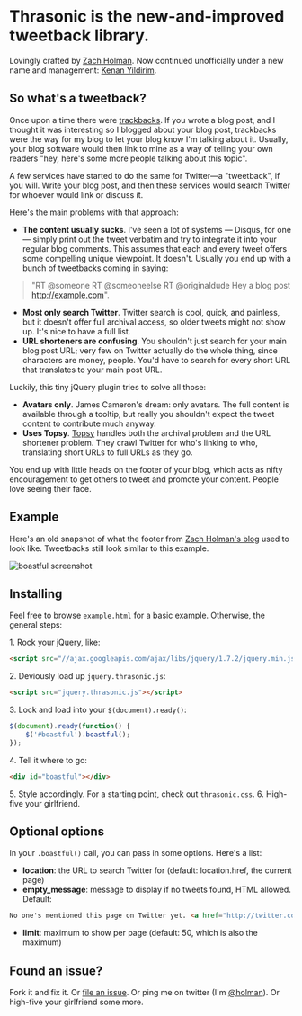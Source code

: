 ﻿# Thrasonic is the new-and-improved tweetback library.

Lovingly crafted by [Zach Holman](http://zachholman.com). Now continued unofficially under a new name and management: [Kenan Yildirim](http://kenany.me).

## So what's a tweetback?

Once upon a time there were [trackbacks](https://en.wikipedia.org/wiki/Trackback). If you wrote a blog post, and I thought it was interesting so I blogged about your blog post, trackbacks were the way for my blog to let your blog know I'm talking about it. Usually, your blog software would then link to mine as a way of telling your own readers "hey, here's some more people talking about this topic".

A few services have started to do the same for Twitter—a "tweetback", if you will. Write your blog post, and then these services would search Twitter for whoever would link or discuss it.

Here's the main problems with that approach:

- **The content usually sucks**. I've seen a lot of systems — Disqus, for one — simply print out the tweet verbatim and try to integrate it into your regular blog comments. This assumes that each and every tweet offers some compelling unique viewpoint. It doesn't. Usually you end up with a bunch of tweetbacks coming in saying: 

> "RT @someone RT @someoneelse RT @originaldude Hey a blog post http://example.com".

- **Most only search Twitter**. Twitter search is cool, quick, and painless, but it doesn't offer full archival access, so older tweets might not show up. It's nice to have a full list.
- **URL shorteners are confusing**. You shouldn't just search for your main blog post URL; very few on Twitter actually do the whole thing, since characters are money, people. You'd have to search for every short URL that translates to your main post URL.

Luckily, this tiny jQuery plugin tries to solve all those:

- **Avatars only**. James Cameron's dream: only avatars. The full content is available through a tooltip, but really you shouldn't expect the tweet content to contribute much anyway.
- **Uses Topsy**. [Topsy](http://topsy.com) handles both the archival problem and the URL shortener problem. They crawl Twitter for who's linking to who, translating short URLs to full URLs as they go.

You end up with little heads on the footer of your blog, which acts as nifty encouragement to get others to tweet and promote your content. People love seeing their face.

## Example

Here's an old snapshot of what the footer from [Zach Holman's blog](http://zachholman.com) used to look like. Tweetbacks still look similar to this example.

![boastful screenshot](http://files.droplr.com/files/11322372/oO5q.jquery.boastful.png)

## Installing

Feel free to browse `example.html` for a basic example. Otherwise, the general steps:

1\. Rock your jQuery, like:

``` html
<script src="//ajax.googleapis.com/ajax/libs/jquery/1.7.2/jquery.min.js"></script>
```

2\. Deviously load up `jquery.thrasonic.js`:

``` html
<script src="jquery.thrasonic.js"></script>
```

3\. Lock and load into your `$(document).ready()`:

``` js
$(document).ready(function() {
    $('#boastful').boastful();
});
```

4\. Tell it where to go:

``` html
<div id="boastful"></div>
```

5\. Style accordingly. For a starting point, check out `thrasonic.css`.
6\. High-five your girlfriend.

## Optional options

In your `.boastful()` call, you can pass in some options. Here's a list:

- **location**: the URL to search Twitter for (default: location.href, the current page)
- **empty_message**: message to display if no tweets found, HTML allowed. Default: 

``` html
No one's mentioned this page on Twitter yet. <a href="http://twitter.com?status=page_url_here>You could be the first</a>.
```

- **limit**: maximum to show per page (default: 50, which is also the maximum)

## Found an issue?

Fork it and fix it. Or [file an issue](http://github.com/holman/boastful/issues). Or ping me on twitter (I'm [@holman](http://twitter.com/holman)). Or high-five your girlfriend some more.